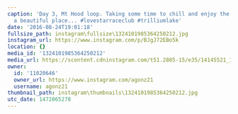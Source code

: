 ```yaml
---
caption: 'Day 3, Mt Hood loop. Taking some time to chill and enjoy the scenery. Such
  a beautiful place... #lovestarraceclub #trilliumlake'
date: '2016-08-24T19:01:18'
fullsize_path: instagram\fullsize\1324101985364250212.jpg
instagram_url: https://www.instagram.com/p/BJgJ72EBo5k
location: {}
media_id: '1324101985364250212'
media_url: https://scontent.cdninstagram.com/t51.2885-15/e35/14145521_102777613510524_884792500_n.jpg?ig_cache_key=MTMyNDEwMTk4NTM2NDI1MDIxMg%3D%3D.2
owner:
  id: '11020646'
  owner_url: https://www.instagram.com/agonz21
  username: agonz21
thumbnail_path: instagram\thumbnails\1324101985364250212.jpg
utc_date: 1472065278
---
```

